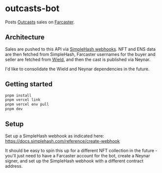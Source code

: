 # outcasts-bot

Posts [Outcasts](https://highlight.xyz/mint/65c36ebc54235eefb1ccb906) sales on [Farcaster](https://www.farcaster.xyz).

## Architecture

Sales are pushed to this API via [SimpleHash webhooks](https://docs.simplehash.com/reference/webhook-api-overview). NFT and ENS data are then fetched from SimpleHash, Farcaster usernames for the buyer and seller are fetched from [Wield](https://docs.far.quest/reference/get_farcaster-v2-user-by-connected-address), and then the cast is published via Neynar.

I'd like to consolidate the Wield and Neynar dependencies in the future.

## Getting started

```sh
pnpm install
pnpm vercel link
pnpm vercel env pull
pnpm dev
```

## Setup

Set up a SimpleHash webhook as indicated here: https://docs.simplehash.com/reference/create-webhook

It should be easy to spin this up for a different NFT collection in the future - you'll just need to have a Farcaster account for the bot, create a Neynar signer, and set up the SimpleHash webhook with a different contract address.
